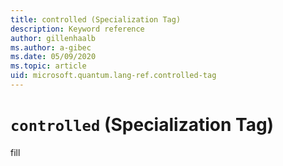 ```yaml
---
title: controlled (Specialization Tag)
description: Keyword reference
author: gillenhaalb
ms.author: a-gibec
ms.date: 05/09/2020
ms.topic: article
uid: microsoft.quantum.lang-ref.controlled-tag
---
```


# `controlled` (Specialization Tag)

fill
